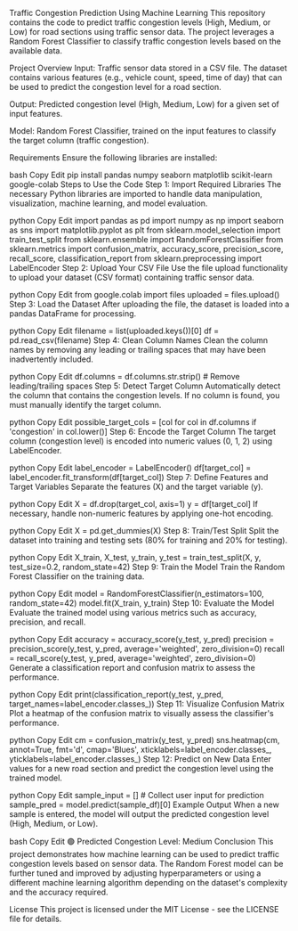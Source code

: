 Traffic Congestion Prediction Using Machine Learning
This repository contains the code to predict traffic congestion levels (High, Medium, or Low) for road sections using traffic sensor data. The project leverages a Random Forest Classifier to classify traffic congestion levels based on the available data.

Project Overview
Input: Traffic sensor data stored in a CSV file. The dataset contains various features (e.g., vehicle count, speed, time of day) that can be used to predict the congestion level for a road section.

Output: Predicted congestion level (High, Medium, Low) for a given set of input features.

Model: Random Forest Classifier, trained on the input features to classify the target column (traffic congestion).

Requirements
Ensure the following libraries are installed:

bash
Copy
Edit
pip install pandas numpy seaborn matplotlib scikit-learn google-colab
Steps to Use the Code
Step 1: Import Required Libraries
The necessary Python libraries are imported to handle data manipulation, visualization, machine learning, and model evaluation.

python
Copy
Edit
import pandas as pd
import numpy as np
import seaborn as sns
import matplotlib.pyplot as plt
from sklearn.model_selection import train_test_split
from sklearn.ensemble import RandomForestClassifier
from sklearn.metrics import confusion_matrix, accuracy_score, precision_score, recall_score, classification_report
from sklearn.preprocessing import LabelEncoder
Step 2: Upload Your CSV File
Use the file upload functionality to upload your dataset (CSV format) containing traffic sensor data.

python
Copy
Edit
from google.colab import files
uploaded = files.upload()
Step 3: Load the Dataset
After uploading the file, the dataset is loaded into a pandas DataFrame for processing.

python
Copy
Edit
filename = list(uploaded.keys())[0]
df = pd.read_csv(filename)
Step 4: Clean Column Names
Clean the column names by removing any leading or trailing spaces that may have been inadvertently included.

python
Copy
Edit
df.columns = df.columns.str.strip()  # Remove leading/trailing spaces
Step 5: Detect Target Column
Automatically detect the column that contains the congestion levels. If no column is found, you must manually identify the target column.

python
Copy
Edit
possible_target_cols = [col for col in df.columns if 'congestion' in col.lower()]
Step 6: Encode the Target Column
The target column (congestion level) is encoded into numeric values (0, 1, 2) using LabelEncoder.

python
Copy
Edit
label_encoder = LabelEncoder()
df[target_col] = label_encoder.fit_transform(df[target_col])
Step 7: Define Features and Target Variables
Separate the features (X) and the target variable (y).

python
Copy
Edit
X = df.drop(target_col, axis=1)
y = df[target_col]
If necessary, handle non-numeric features by applying one-hot encoding.

python
Copy
Edit
X = pd.get_dummies(X)
Step 8: Train/Test Split
Split the dataset into training and testing sets (80% for training and 20% for testing).

python
Copy
Edit
X_train, X_test, y_train, y_test = train_test_split(X, y, test_size=0.2, random_state=42)
Step 9: Train the Model
Train the Random Forest Classifier on the training data.

python
Copy
Edit
model = RandomForestClassifier(n_estimators=100, random_state=42)
model.fit(X_train, y_train)
Step 10: Evaluate the Model
Evaluate the trained model using various metrics such as accuracy, precision, and recall.

python
Copy
Edit
accuracy = accuracy_score(y_test, y_pred)
precision = precision_score(y_test, y_pred, average='weighted', zero_division=0)
recall = recall_score(y_test, y_pred, average='weighted', zero_division=0)
Generate a classification report and confusion matrix to assess the performance.

python
Copy
Edit
print(classification_report(y_test, y_pred, target_names=label_encoder.classes_))
Step 11: Visualize Confusion Matrix
Plot a heatmap of the confusion matrix to visually assess the classifier's performance.

python
Copy
Edit
cm = confusion_matrix(y_test, y_pred)
sns.heatmap(cm, annot=True, fmt='d', cmap='Blues', xticklabels=label_encoder.classes_, yticklabels=label_encoder.classes_)
Step 12: Predict on New Data
Enter values for a new road section and predict the congestion level using the trained model.

python
Copy
Edit
sample_input = []  # Collect user input for prediction
sample_pred = model.predict(sample_df)[0]
Example Output
When a new sample is entered, the model will output the predicted congestion level (High, Medium, or Low).

bash
Copy
Edit
🟢 Predicted Congestion Level: Medium
Conclusion
This project demonstrates how machine learning can be used to predict traffic congestion levels based on sensor data. The Random Forest model can be further tuned and improved by adjusting hyperparameters or using a different machine learning algorithm depending on the dataset's complexity and the accuracy required.

License
This project is licensed under the MIT License - see the LICENSE file for details.
